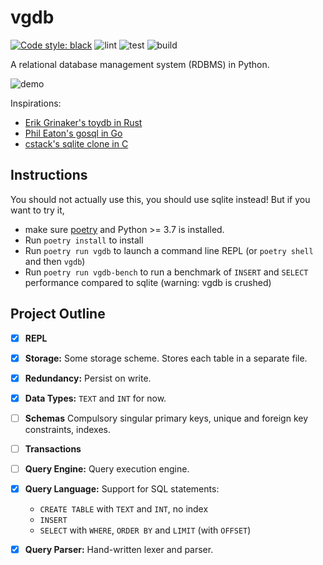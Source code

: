 # vgdb

[![Code style: black](https://img.shields.io/badge/code%20style-black-000000.svg)](https://github.com/psf/black)
![lint](https://github.com/vegarsti/vgdb/workflows/lint/badge.svg)
![test](https://github.com/vegarsti/vgdb/workflows/test/badge.svg)
![build](https://github.com/vegarsti/vgdb/workflows/build/badge.svg)

A relational database management system (RDBMS) in Python.

![demo](https://user-images.githubusercontent.com/5699893/83227329-3549b780-a184-11ea-819a-afa4c61d5cb2.gif)

Inspirations:
- [Erik Grinaker's toydb in Rust](https://github.com/erikgrinaker/toydb)
- [Phil Eaton's gosql in Go](https://notes.eatonphil.com/database-basics.html)
- [cstack's sqlite clone in C](https://cstack.github.io/db_tutorial/)

## Instructions
You should not actually use this, you should use sqlite instead! But if you want to try it,

- make sure [poetry](https://github.com/python-poetry/poetry) and Python >= 3.7 is installed.
- Run `poetry install` to install
- Run `poetry run vgdb` to launch a command line REPL (or `poetry shell` and then `vgdb`)
- Run `poetry run vgdb-bench` to run a benchmark of `INSERT` and `SELECT` performance compared to sqlite (warning: vgdb is crushed)


## Project Outline

- [x] **REPL** 

- [x] **Storage:** Some storage scheme. Stores each table in a separate file.

- [x] **Redundancy:** Persist on write.

- [x] **Data Types:** `TEXT` and `INT` for now.

- [ ] **Schemas** Compulsory singular primary keys, unique and foreign key constraints, indexes.

- [ ] **Transactions**

- [ ] **Query Engine:** Query execution engine.

- [x] **Query Language:** Support for SQL statements: 
    - `CREATE TABLE` with `TEXT` and `INT`, no index
    - `INSERT`
    - `SELECT` with `WHERE`, `ORDER BY` and `LIMIT` (with `OFFSET`)

- [x] **Query Parser:** Hand-written lexer and parser.
